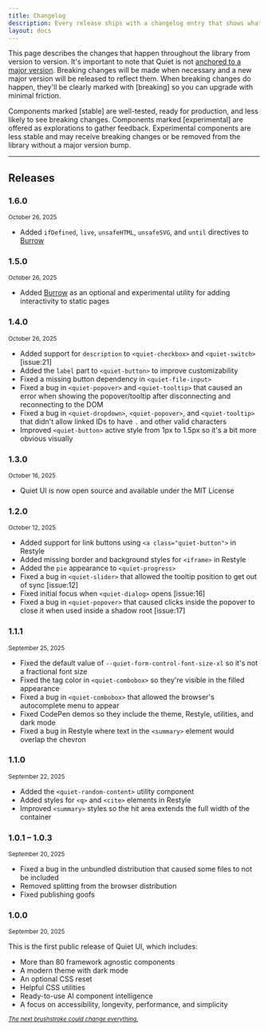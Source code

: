```yaml
---
title: Changelog
description: Every release ships with a changelog entry that shows what's new.
layout: docs
---
```


This page describes the changes that happen throughout the library from version to version. It's important to note that Quiet is not [anchored to a major version](https://www.abeautifulsite.net/posts/anchoring-software-to-major-versions/). Breaking changes will be made when necessary and a new major version will be released to reflect them. When breaking changes do happen, they'll be clearly marked with [breaking] so you can upgrade with minimal friction. 

Components marked [stable] are well-tested, ready for production, and less likely to see breaking changes. Components marked [experimental] are offered as explorations to gather feedback. Experimental components are less stable and may receive breaking changes or be removed from the library without a major version bump.

---

## Releases

### 1.6.0

<small>October 26, 2025</small>

- Added `ifDefined`, `live`, `unsafeHTML`, `unsafeSVG`, and `until` directives to [Burrow](/docs/burrow)

### 1.5.0

<small>October 26, 2025</small>

- Added [Burrow](/docs/burrow) as an optional and experimental utility for adding interactivity to static pages

### 1.4.0

<small>October 26, 2025</small>

- Added support for `description` to `<quiet-checkbox>` and `<quiet-switch>` [issue:21]
- Added the `label` part to `<quiet-button>` to improve customizability
- Fixed a missing button dependency in `<quiet-file-input>`
- Fixed a bug in `<quiet-popover>` and `<quiet-tooltip>` that caused an error when showing the popover/tooltip after disconnecting and reconnecting to the DOM
- Fixed a bug in `<quiet-dropdown>`, `<quiet-popover>`, and `<quiet-tooltip>` that didn't allow linked IDs to have `.` and other valid characters
- Improved `<quiet-button>` active style from 1px to 1.5px so it's a bit more obvious visually

### 1.3.0

<small>October 16, 2025</small>

- Quiet UI is now open source and available under the MIT License

### 1.2.0

<small>October 12, 2025</small>

- Added support for link buttons using `<a class="quiet-button">` in Restyle
- Added missing border and background styles for `<iframe>` in Restyle
- Added the `pie` appearance to `<quiet-progress>`
- Fixed a bug in `<quiet-slider>` that allowed the tooltip position to get out of sync [issue:12]
- Fixed initial focus when `<quiet-dialog>` opens [issue:16]
- Fixed a bug in `<quiet-popover>` that caused clicks inside the popover to close it when used inside a shadow root [issue:17]

### 1.1.1

<small>September 25, 2025</small>

- Fixed the default value of `--quiet-form-control-font-size-xl` so it's not a fractional font size
- Fixed the tag color in `<quiet-combobox>` so they're visible in the filled appearance
- Fixed a bug in `<quiet-combobox>` that allowed the browser's autocomplete menu to appear
- Fixed CodePen demos so they include the theme, Restyle, utilities, and dark mode
- Fixed a bug in Restyle where text in the `<summary>` element would overlap the chevron

### 1.1.0

<small>September 22, 2025</small>

- Added the `<quiet-random-content>` utility component
- Added styles for `<q>` and `<cite>` elements in Restyle
- Improved `<summary>` styles so the hit area extends the full width of the container

### 1.0.1 – 1.0.3

<small>September 20, 2025</small>

- Fixed a bug in the unbundled distribution that caused some files to not be included
- Removed splitting from the browser distribution
- Fixed publishing goofs

### 1.0.0

<small>September 20, 2025</small>

This is the first public release of Quiet UI, which includes:

- More than 80 framework agnostic components
- A modern theme with dark mode
- An optional CSS reset
- Helpful CSS utilities
- Ready-to-use AI component intelligence
- A focus on accessibility, longevity, performance, and simplicity

<small><em><a href="https://x.com/pants/status/1912832380794003928">The next brushstroke could change everything.</a></em></small>

<style>
  #content h3 + p:has(small) {
    margin-block-start: -0.5rem;
    margin-block-end: 1rem;
  }
</style>